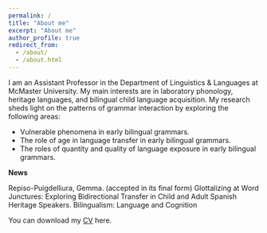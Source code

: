 ```yaml
---
permalink: /
title: "About me"
excerpt: "About me"
author_profile: true
redirect_from: 
  - /about/
  - /about.html
---
```



I am an Assistant Professor in the Department of Linguistics & Languages at McMaster University. My main interests are in laboratory phonology, heritage languages, and bilingual child language acquisition. My research sheds light on the patterns of grammar interaction by exploring the following areas:

- Vulnerable phenomena in early bilingual grammars.
- The role of age in language transfer in early bilingual grammars.
- The roles of quantity and quality of language exposure in early bilingual grammars.

**News**

Repiso-Puigdelliura, Gemma. (accepted in its final form) Glottalizing at Word Junctures:
Exploring Bidirectional Transfer in Child and Adult Spanish Heritage Speakers. Bilingualism:
Language and Cognition

You can download my [CV](https://gemmarepiso.github.io/files/CV.pdf?raw=true) here. 
